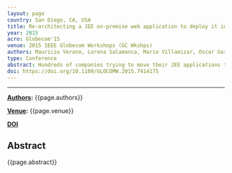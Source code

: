 ```yaml
---
layout: page
country: San Diego, CA, USA
title: Re-architecting a JEE on-premise web application to deploy it in the cloud
year: 2015
acro: Globecom'15
venue: 2015 IEEE Globecom Workshops (GC Wkshps)
authors: Mauricio Verano, Lorena Salamanca, Mario Villamizar, Oscar Garces, Angee Zambrano, Carlos Valencia, Rubby Casallas, Lina Ochoa, Harold Castro, Santiago Gil
type: Conference
abstract: Hundreds of companies trying to move their JEE applications to the cloud face different challenges because these applications were developed without considering their deployment in cloud infrastructures. This fact typically generates that those companies have to pay large infrastructure costs in their cloud deployments. In the short-term, those companies have to decide if they should continue paying those costs, or if they may re-architect part of their applications with more efficient technologies or architectures to reduce them, and at the same time incur in the costs of the re-architecting process. Using a case study, in this paper we present and evaluate several approaches that can be used by companies that want to deploy and scale their on-premise JEE applications in the cloud. Each approach looks for increasing the application scalability by introducing changes to the application architecture generating efforts to adapt the applications and reducing the infrastructure costs. We evaluate how to implement each approach, estimate their costs at development and infrastructure levels, and analyze the pros and cons of implementing each one.
doi: https://doi.org/10.1109/GLOCOMW.2015.7414175
---
```


---

**[Authors](#):** {{page.authors}}

**[Venue](#):** {{page.venue}}

**[DOI]({{page.doi}})** 

## Abstract

{{page.abstract}}